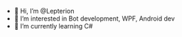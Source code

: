 - 👋 Hi, I’m @Lepterion
- 👀 I’m interested in Bot development, WPF, Android dev
- 🌱 I’m currently learning C#

<!---
Lepterion/Lepterion is a ✨ special ✨ repository because its `README.md` (this file) appears on your GitHub profile.
You can click the Preview link to take a look at your changes.
--->
